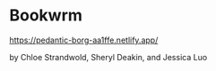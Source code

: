 # Bookwrm

https://pedantic-borg-aa1ffe.netlify.app/

by Chloe Strandwold, Sheryl Deakin, and Jessica Luo
